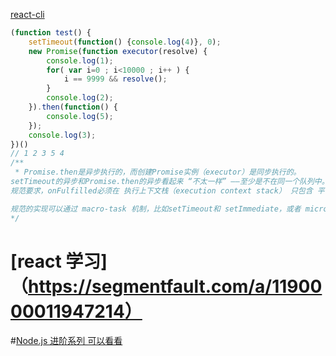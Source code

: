 [react-cli](https://segmentfault.com/a/1190000019126657#articleHeader6)
```js
(function test() {
    setTimeout(function() {console.log(4)}, 0);
    new Promise(function executor(resolve) {
        console.log(1);
        for( var i=0 ; i<10000 ; i++ ) {
            i == 9999 && resolve();
        }
        console.log(2);
    }).then(function() {
        console.log(5);
    });
    console.log(3);
})()
// 1 2 3 5 4
/**
 * Promise.then是异步执行的，而创建Promise实例（executor）是同步执行的。
setTimeout的异步和Promise.then的异步看起来 “不太一样” ——至少是不在同一个队列中。
规范要求，onFulfilled必须在 执行上下文栈（execution context stack） 只包含 平台代码（platform code） 后才能执行。平台代码指 引擎，环境，Promise实现代码。实践上来说，这个要求保证了onFulfilled的异步执行（以全新的栈），在then被调用的这个事件循环之后。

规范的实现可以通过 macro-task 机制，比如setTimeout和 setImmediate，或者 micro-task 机制，比如MutationObserver或者process.nextTick。因为promise的实现被认为是平台代码，所以可以自己包涵一个task-scheduling队列或者trampoline。
*/
```

# [react 学习]（https://segmentfault.com/a/1190000011947214）
#[Node.js 进阶系列 可以看看](https://github.com/webfansplz/article)